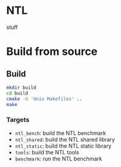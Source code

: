 # NTL

stuff

# Build from source

## Build

```sh
mkdir build
cd build
cmake -G 'Unix Makefiles' ..
make
```

### Targets

- `ntl_bench`: build the NTL benchmark
- `ntl_shared`: build the NTL shared library
- `ntl_static`: build the NTL static library
- `tools`: build the NTL tools
- `benchmark`: run the NTL benchmark
